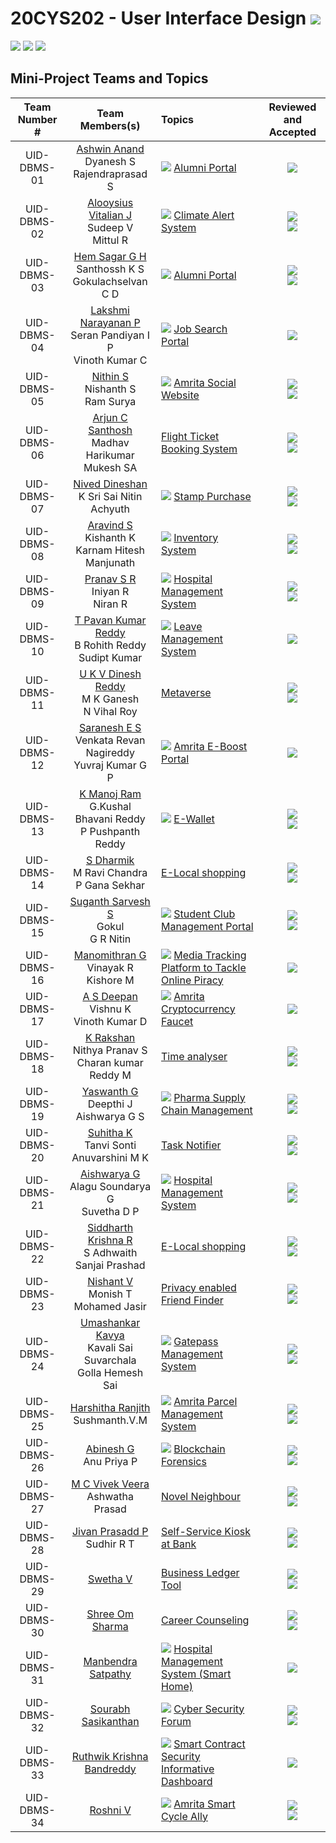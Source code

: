 # 20CYS202 - User Interface Design ![](https://img.shields.io/badge/-Live-brightgreen)
![](https://img.shields.io/badge/Batch-21CYS-lightgreen) ![](https://img.shields.io/badge/UG-blue) ![](https://img.shields.io/badge/Subject-UID-blue)

## Mini-Project Teams and Topics

| Team Number # | Team Members(s) | Topics | Reviewed and Accepted | 
|:-------------:|:---------------:|:------|:-----------------------:|
| UID-DBMS-01 | [Ashwin Anand](https://ashuvwxyz.github.io/20CYS202-UID/Mini-Project) <br> Dyanesh S <br> Rajendraprasad S |  ![](https://img.shields.io/badge/Dept-blue) [Alumni Portal](Mini-Project/1) | ![](https://img.shields.io/badge/Completed-darkgreen) <br/>  | 
| UID-DBMS-02 | [Alooysius Vitalian J](https://vitalian2021.github.io/20CYS202-UID/Mini-Project) <br> Sudeep V <br> Mittul R | ![](https://img.shields.io/badge/BRIG-purple) [Climate Alert System](Mini-Project/2) | ![](https://img.shields.io/badge/Accepted-green) <br/>  ![](https://img.shields.io/badge/Major_Corrections-tomato) |
| UID-DBMS-03 | [Hem Sagar G H](https://hemsagar11.github.io/20CYS202-UID/Mini-Project) <br> Santhossh K S <br> Gokulachselvan C D | ![](https://img.shields.io/badge/Dept-blue) [Alumni Portal](Mini-Project/3) | ![](https://img.shields.io/badge/Accepted-green) <br/>  ![](https://img.shields.io/badge/Minor_Corrections-purple) |
| UID-DBMS-04 | [Lakshmi Narayanan P](https://lakshminarayan-p.github.io/20CYS202-UID/Mini-Project) <br> Seran Pandiyan I P <br> Vinoth Kumar C| ![](https://img.shields.io/badge/Dept-blue) [Job Search Portal](Mini-Project/4) | ![](https://img.shields.io/badge/Accepted-green) <br/>  |
| UID-DBMS-05 | [Nithin S](https://ronin7823.github.io/20CYS202-UID/Mini-Project) <br> Nishanth S <br> Ram Surya | ![](https://img.shields.io/badge/Univ-darkblue) [Amrita Social Website](Mini-Project/5) |  ![](https://img.shields.io/badge/Accepted-green) <br/>  ![](https://img.shields.io/badge/Major_Corrections-tomato) |
| UID-DBMS-06 | [Arjun C Santhosh](https://arjun013H.github.io/20CYS202-UID/Mini-Project) <br> Madhav Harikumar <br> Mukesh SA | [Flight Ticket Booking System](Mini-Project/6) | ![](https://img.shields.io/badge/Accepted-green) <br/>  ![](https://img.shields.io/badge/Major_Corrections-tomato) |
| UID-DBMS-07 | [Nived Dineshan](https://nivedd.github.io/20CYS202-UID/Mini-Project) <br> K Sri Sai Nitin <br> Achyuth | ![](https://img.shields.io/badge/BRIG-purple) [Stamp Purchase](Mini-Project/7) | ![](https://img.shields.io/badge/Accepted-green) <br/>  ![](https://img.shields.io/badge/Major_Corrections-tomato) |
| UID-DBMS-08 | [Aravind S](https://aravind0347.github.io/20CYS202-UID/Mini-Project) <br> Kishanth K <br> Karnam Hitesh Manjunath | ![](https://img.shields.io/badge/BRIG-purple) [Inventory System](Mini-Project/8) | ![](https://img.shields.io/badge/Accepted-green) <br/>  ![](https://img.shields.io/badge/Major_Corrections-tomato) |
| UID-DBMS-09 | [Pranav S R](https://pranav10112003.github.io/20CYS202-UID/Mini-Project) <br> Iniyan R <br> Niran  R | ![](https://img.shields.io/badge/BRIG-purple) [Hospital Management System](Mini-Project/9) | ![](https://img.shields.io/badge/Accepted-green) <br/>  ![](https://img.shields.io/badge/Major_Corrections-tomato) |
| UID-DBMS-10 | [T Pavan Kumar Reddy](https://tpavankumarreddy.github.io/20CYS202-UID/Mini-Project) <br> B Rohith Reddy  <br> Sudipt Kumar | ![](https://img.shields.io/badge/BRIG-purple) [Leave Management System](Mini-Project/10) |  ![](https://img.shields.io/badge/Completed-darkgreen) <br/>  |
| UID-DBMS-11 | [U K V Dinesh Reddy](https://dineshredddy4512.github.io/20CYS202-UID/Mini-Project) <br> M K Ganesh <br> N Vihal Roy | [Metaverse](Mini-Project/11) | ![](https://img.shields.io/badge/Accepted-green) <br/>  ![](https://img.shields.io/badge/Major_Corrections-tomato) |
| UID-DBMS-12 | [Saranesh E S](https://saranesh296.github.io/20CYS202-UID/Mini-Project) <br> Venkata Revan Nagireddy <br> Yuvraj Kumar G P | ![](https://img.shields.io/badge/Univ-darkblue) [Amrita E-Boost Portal](Mini-Project/12) | ![](https://img.shields.io/badge/Accepted-green) <br/> |
| UID-DBMS-13 | [K Manoj Ram](https://manojram8.github.io/20CYS202-UID/Mini-Project) <br> G.Kushal Bhavani Reddy <br> P Pushpanth Reddy | ![](https://img.shields.io/badge/Univ-darkblue) [E-Wallet](Mini-Project/13) | ![](https://img.shields.io/badge/Accepted-green) <br/>  ![](https://img.shields.io/badge/Major_Corrections-tomato) |
| UID-DBMS-14 | [S Dharmik](https://dharmik03scoob.github.io/20CYS202-UID/Mini-Project) <br> M Ravi Chandra <br> P Gana Sekhar| [E-Local shopping](Mini-Project/14) | ![](https://img.shields.io/badge/Accepted-green) <br/>  ![](https://img.shields.io/badge/Minor_Corrections-purple)
| UID-DBMS-15 | [Suganth Sarvesh S](https://knightfall01.github.io/20CYS202-UID/Mini-Project) <br> Gokul <br> G R Nitin | ![](https://img.shields.io/badge/Univ-darkblue) [Student Club Management Portal](Mini-Project/15) | ![](https://img.shields.io/badge/Accepted-green) <br/>  ![](https://img.shields.io/badge/Minor_Corrections-purple) |
| UID-DBMS-16 | [Manomithran G](https://0xaL4te.github.io/20CYS202-UID/Mini-Project) <br> Vinayak R <br> Kishore M | ![](https://img.shields.io/badge/BRIG-purple) [Media Tracking Platform to Tackle Online Piracy](Mini-Project/16)  |  ![](https://img.shields.io/badge/Accepted-green) <br/> |
| UID-DBMS-17 | [A S Deepan](https://infamousdegen.github.io/20CYS202-UID/Mini-Project) <br> Vishnu K <br> Vinoth Kumar D | ![](https://img.shields.io/badge/BRIG-purple) [Amrita Cryptocurrency Faucet](Mini-Project/17) | ![](https://img.shields.io/badge/Accepted-green) <br/> |
| UID-DBMS-18 | [K Rakshan](https://rakshan-k.github.io/20CYS202-UID/Mini-Project) <br> Nithya Pranav S <br> Charan kumar Reddy M | [Time analyser](Mini-Project/18) | ![](https://img.shields.io/badge/Accepted-green) <br/>  ![](https://img.shields.io/badge/Major_Corrections-tomato) |
| UID-DBMS-19 | [Yaswanth G](https://yaswanth-12.github.io/20CYS202-UID/Mini-Project) <br> Deepthi J <br> Aishwarya G S | ![](https://img.shields.io/badge/BRIG-purple) [Pharma Supply Chain Management](Mini-Project/19) | ![](https://img.shields.io/badge/Accepted-green) <br/>  ![](https://img.shields.io/badge/Minor_Corrections-purple) | 
| UID-DBMS-20 | [Suhitha K](https://ssuhitha.github.io/20CYS202-UID/Mini-Project) <br> Tanvi Sonti <br> Anuvarshini M K | [Task Notifier](Mini-Project/20) | ![](https://img.shields.io/badge/Accepted-green) <br/>  ![](https://img.shields.io/badge/Minor_Corrections-purple) |
| UID-DBMS-21 | [Aishwarya G](https://aishwarya2004g.github.io/20CYS202-UID/Mini-Project) <br> Alagu Soundarya G <br> Suvetha D P | ![](https://img.shields.io/badge/BRIG-purple) [Hospital Management System](Mini-Project/21) | ![](https://img.shields.io/badge/Accepted-green) <br/>  ![](https://img.shields.io/badge/Minor_Corrections-purple) |
| UID-DBMS-22 | [Siddharth Krishna R](https://siddharthkrishna-r.github.io/20CYS202-UID/Mini-Project) <br> S Adhwaith <br> Sanjai Prashad | [E-Local shopping](Mini-Project/22) | ![](https://img.shields.io/badge/Accepted-green) <br/>  ![](https://img.shields.io/badge/Major_Corrections-tomato) |
| UID-DBMS-23 | [Nishant V](https://nishantv2.github.io/20CYS202-UID/Mini-Project) <br> Monish T <br> Mohamed Jasir | [Privacy enabled Friend Finder](Mini-Project/23) | ![](https://img.shields.io/badge/Accepted-green) <br/>  ![](https://img.shields.io/badge/Major_Corrections-tomato) |
| UID-DBMS-24 | [Umashankar Kavya](https://umashankarkavya.github.io/20CYS202-UID/Mini-Project) <br> Kavali Sai Suvarchala <br> Golla Hemesh Sai | ![](https://img.shields.io/badge/Univ-darkblue) [Gatepass Management System](Mini-Project/24) | ![](https://img.shields.io/badge/Accepted-green) <br/>  ![](https://img.shields.io/badge/Major_Corrections-tomato) |
| UID-DBMS-25 | [Harshitha Ranjith](https://harshitharanjith.github.io/20CYS202-UID/Mini-Project) <br> Sushmanth.V.M | ![](https://img.shields.io/badge/Univ-darkblue) [Amrita Parcel Management System](Mini-Project/25) |  ![](https://img.shields.io/badge/Accepted-green) <br/>  ![](https://img.shields.io/badge/Minor_Corrections-purple) |
| UID-DBMS-26 | [Abinesh G](https://abi-008.github.io/20CYS202-UID/Mini-Project) <br> Anu Priya P | ![](https://img.shields.io/badge/BRIG-purple) [Blockchain Forensics](Mini-Project/26) | ![](https://img.shields.io/badge/Accepted-green) <br/>  ![](https://img.shields.io/badge/Major_Corrections-tomato) | 
| UID-DBMS-27 | [M C Vivek Veera](https://vivek-veera.github.io/20CYS202-UID/Mini-Project) <br> Ashwatha Prasad | [Novel Neighbour](Mini-Project/27) | ![](https://img.shields.io/badge/Accepted-green) <br/>  ![](https://img.shields.io/badge/Major_Corrections-tomato) |
| UID-DBMS-28 | [Jivan Prasadd P](https://jivanprasadd.github.io/20CYS202-UID/Mini-Project) <br> Sudhir R T | [Self-Service Kiosk at Bank](Mini-Project/28) | ![](https://img.shields.io/badge/Accepted-green) <br/>  ![](https://img.shields.io/badge/Major_Corrections-tomato) |
| UID-DBMS-29 | [Swetha V](https://swethav79.github.io/20CYS202-UID/Mini-Project) | [Business Ledger Tool](Mini-Project/29) | ![](https://img.shields.io/badge/Accepted-green) <br/>  ![](https://img.shields.io/badge/Major_Corrections-tomato) |
| UID-DBMS-30 | [Shree Om Sharma](https://shreeom03.github.io/20CYS202-UID/Mini-Project) | [Career Counseling](Mini-Project/30) | ![](https://img.shields.io/badge/Accepted-green) <br/>  ![](https://img.shields.io/badge/Major_Corrections-tomato) |
| UID-DBMS-31 | [Manbendra Satpathy](https://manbendra2014.github.io/20CYS202-UID/Mini-Project) | ![](https://img.shields.io/badge/BRIG-purple) [Hospital Management System (Smart Home)](Mini-Project/31) |  ![](https://img.shields.io/badge/Completed-darkgreen) <br/> | 
| UID-DBMS-32 | [Sourabh Sasikanthan](https://CYS20212025.github.io/20CYS202-UID/Mini-Project) | ![](https://img.shields.io/badge/Dept-blue) [Cyber Security Forum](Mini-Project/32) | ![](https://img.shields.io/badge/Accepted-green) <br/>  ![](https://img.shields.io/badge/Major_Corrections-tomato) |
| UID-DBMS-33 | [Ruthwik Krishna Bandreddy](https://ruthwik2610.github.io/20CYS202-UID/Mini-Project) | ![](https://img.shields.io/badge/BRIG-purple) [Smart Contract Security Informative Dashboard](Mini-Project/33) |  ![](https://img.shields.io/badge/Completed-darkgreen) <br/>| 
| UID-DBMS-34 | [Roshni V](https://ceramapleheart.github.io/20CYS202-UID/Mini-Project) | ![](https://img.shields.io/badge/BRIG-purple) [Amrita Smart Cycle Ally](Mini-Project/34) | ![](https://img.shields.io/badge/Accepted-green) <br/>  ![](https://img.shields.io/badge/Minor_Corrections-purple) | 
